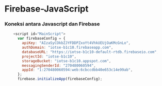 # Firebase-JavaScript

### Koneksi antara Javascript dan Firebase<br/>
```javascript
    <script id="MainScript">
      var firebaseConfig = {
        apiKey: "AIzaSyCOkbZJYFDDPZxoYt4VhkUEUjOaKMcGnLo",
        authDomain: "iotse-b1c10.firebaseapp.com",
        databaseURL: "https://iotse-b1c10-default-rtdb.firebaseio.com",
        projectId: "iotse-b1c10",
        storageBucket: "iotse-b1c10.appspot.com",
        messagingSenderId: "270480060594",
        appId: "1:270480060594:web:6cbccdbb40e653c14e99ab",
      };
      firebase.initializeApp(firebaseConfig);
```
